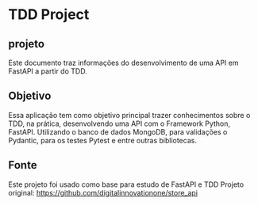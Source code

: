 # TDD Project

## projeto
Este documento traz informações do desenvolvimento de uma API em FastAPI a partir do TDD.

## Objetivo
Essa aplicação tem como objetivo principal trazer conhecimentos sobre o TDD, na prática, desenvolvendo uma API com o Framework Python, FastAPI. Utilizando o banco de dados MongoDB, para validações o Pydantic, para os testes Pytest e entre outras bibliotecas.

## Fonte

Este projeto foi usado como base para estudo de FastAPI e TDD
Projeto original: https://github.com/digitalinnovationone/store_api
